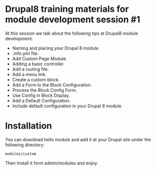 # Drupal8 training materials for module development session #1

At this session we talk about the following tips at Drupal8 module development:
- Naming and placing your Drupal 8 module.
- .info.yml file.
- Add Custom Page Module.
- Adding a basic controller.
- Add a routing file.
- Add a menu link.
- Create a custom block.
- Add a Form to the Block Configuration.
- Process the Block Config Form.
- Use Config in Block Display.
- Add a Default Configuration.
- Include default configuration in your Drupal 8 module.

# Installation

You can download hello module and add it at your Drupal site under the following directory:
```
modules/custom
```
Then Install it form admin/modules and enjoy.